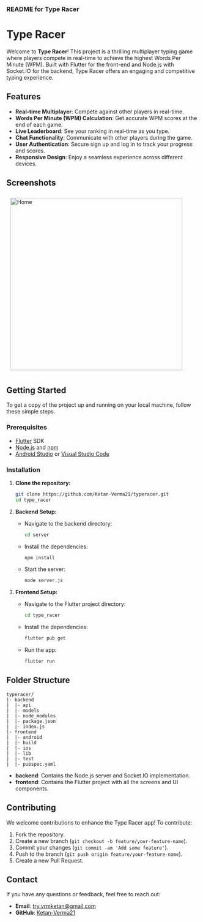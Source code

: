 ### README for Type Racer

# Type Racer

Welcome to **Type Racer**! This project is a thrilling multiplayer typing game where players compete in real-time to achieve the highest Words Per Minute (WPM). Built with Flutter for the front-end and Node.js with Socket.IO for the backend, Type Racer offers an engaging and competitive typing experience.

## Features

- **Real-time Multiplayer**: Compete against other players in real-time.
- **Words Per Minute (WPM) Calculation**: Get accurate WPM scores at the end of each game.
- **Live Leaderboard**: See your ranking in real-time as you type.
- **Chat Functionality**: Communicate with other players during the game.
- **User Authentication**: Secure sign up and log in to track your progress and scores.
- **Responsive Design**: Enjoy a seamless experience across different devices.

## Screenshots

<div style="display: flex; overflow-x: auto; padding: 10px; gap: 50px;">
  <img src="https://github.com/Ketan-Verma21/Type_Racer/assets/106913278/b8636cff-05c7-4782-a555-9669c0870df1" alt="Home" width="450" />
  <img src="https://github.com/Ketan-Verma21/Type_Racer/assets/106913278/fdad498e-99f8-4dae-9910-c9cc2c8adb9c" alt="Create Room Screen" width="450" />
  
<img src="https://github.com/Ketan-Verma21/Type_Racer/assets/106913278/7338e13c-1adc-4e81-95c4-5d4d55a2dbe1" alt="Game Start" width="450" />
  <img src="https://github.com/Ketan-Verma21/Type_Racer/assets/106913278/d81da2ce-62cb-4763-b909-2198234fcda1" alt="Game Code Copied" width="450" />
  <img src="https://github.com/Ketan-Verma21/Type_Racer/assets/106913278/36bf42ec-50fb-41c1-b919-d6466af83fd7" alt="Starting of Game" width="450" />
<img src="https://github.com/Ketan-Verma21/Type_Racer/assets/106913278/a8201d84-d98e-48d1-992a-b4dbdb1a1d63" alt="End of Game" width="450" />




</div>

## Getting Started

To get a copy of the project up and running on your local machine, follow these simple steps.

### Prerequisites

- [Flutter](https://flutter.dev/docs/get-started/install) SDK
- [Node.js](https://nodejs.org/) and [npm](https://www.npmjs.com/)
- [Android Studio](https://developer.android.com/studio) or [Visual Studio Code](https://code.visualstudio.com/)

### Installation

1. **Clone the repository:**
   ```bash
   git clone https://github.com/Ketan-Verma21/typeracer.git
   cd type_racer
   ```

2. **Backend Setup:**
   - Navigate to the backend directory:
     ```bash
     cd server
     ```
   - Install the dependencies:
     ```bash
     npm install
     ```
   - Start the server:
     ```bash
     node server.js
     ```

3. **Frontend Setup:**
   - Navigate to the Flutter project directory:
     ```bash
     cd type_racer
     ```
   - Install the dependencies:
     ```bash
     flutter pub get
     ```
   - Run the app:
     ```bash
     flutter run
     ```

## Folder Structure
```
typeracer/
|- backend
|  |- api
|  |- models
|  |- node_modules
|  |- package.json
|  |- index.js
|- frontend
|  |- android
|  |- build
|  |- ios
|  |- lib
|  |- test
|  |- pubspec.yaml
```

- **backend**: Contains the Node.js server and Socket.IO implementation.
- **frontend**: Contains the Flutter project with all the screens and UI components.

## Contributing

We welcome contributions to enhance the Type Racer app! To contribute:

1. Fork the repository.
2. Create a new branch (`git checkout -b feature/your-feature-name`).
3. Commit your changes (`git commit -am 'Add some feature'`).
4. Push to the branch (`git push origin feature/your-feature-name`).
5. Create a new Pull Request.


## Contact

If you have any questions or feedback, feel free to reach out:

- **Email**: try.vrmketan@gmail.com
- **GitHub**: [Ketan-Verma21](https://github.com/Ketan-Verma21)

